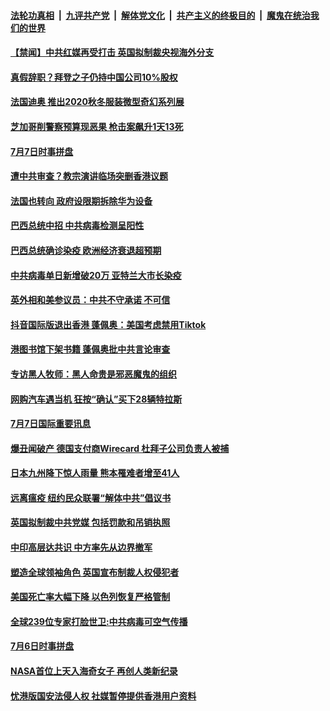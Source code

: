 ####  [法轮功真相](../../../../basic/blob/master/README.md?t=07080731) &nbsp;|&nbsp; [九评共产党](../../../../9ping.md/blob/master/README.md?t=07080731) &nbsp;|&nbsp; [解体党文化](../../../../jtdwh.md/blob/master/README.md?t=07080731)  &nbsp;|&nbsp; [共产主义的终极目的](../../../../gczydzjmd.md/blob/master/README.md?t=07080731) &nbsp;|&nbsp; [魔鬼在统治我们的世界](../../../../mgztzwmdsj.md/blob/master/README.md?t=07080731) 

#### [【禁闻】中共红媒再受打击 英国拟制裁央视海外分支](../pages/prog202/a102888334.md?t=07080731) 

#### [真假辞职？拜登之子仍持中国公司10%股权](../pages/prog202/a102887933.md?t=07080731) 

#### [法国迪奥 推出2020秋冬服装微型奇幻系列展](../pages/prog202/a102888297.md?t=07080731) 

#### [芝加哥削警察预算现恶果 枪击案飙升1天13死](../pages/prog202/a102887135.md?t=07080731) 

#### [7月7日时事拼盘](../pages/prog202/a102888285.md?t=07080731) 

#### [遭中共审查？教宗演讲临场突删香港议题](../pages/prog202/a102888245.md?t=07080731) 

#### [法国也转向 政府设限期拆除华为设备](../pages/prog202/a102888257.md?t=07080731) 

#### [巴西总统中招 中共病毒检测呈阳性](../pages/prog202/a102888233.md?t=07080731) 

#### [巴西总统确诊染疫 欧洲经济衰退超预期](../pages/prog202/a102888224.md?t=07080731) 


#### [中共病毒单日新增破20万 亚特兰大市长染疫](../pages/prog202/a102888096.md?t=07080731) 

#### [英外相和美参议员：中共不守承诺 不可信](../pages/prog202/a102888112.md?t=07080731) 

#### [抖音国际版退出香港 蓬佩奥：美国考虑禁用Tiktok](../pages/prog202/a102888093.md?t=07080731) 

#### [港图书馆下架书籍 蓬佩奥批中共言论审查](../pages/prog202/a102888070.md?t=07080731) 

#### [专访黑人牧师：黑人命贵是邪恶魔鬼的组织](../pages/prog202/a102888040.md?t=07080731) 


#### [网购汽车遇当机 狂按“确认”买下28辆特拉斯](../pages/prog202/a102887957.md?t=07080731) 

#### [7月7日国际重要讯息](../pages/prog202/a102887902.md?t=07080731) 

#### [爆丑闻破产 德国支付商Wirecard 杜拜子公司负责人被捕](../pages/prog202/a102887838.md?t=07080731) 

#### [日本九州降下惊人雨量 熊本罹难者增至41人](../pages/prog202/a102887768.md?t=07080731) 

#### [远离瘟疫 纽约民众联署“解体中共”倡议书](../pages/prog202/a102887765.md?t=07080731) 

#### [英国拟制裁中共党媒 包括罚款和吊销执照](../pages/prog202/a102887711.md?t=07080731) 

#### [中印高层达共识 中方率先从边界撤军](../pages/prog202/a102887377.md?t=07080731) 


#### [塑造全球领袖角色 英国宣布制裁人权侵犯者](../pages/prog202/a102887469.md?t=07080731) 

#### [美国死亡率大幅下降 以色列恢复严格管制](../pages/prog202/a102887462.md?t=07080731) 

#### [全球239位专家打脸世卫:中共病毒可空气传播](../pages/prog202/a102887408.md?t=07080731) 

#### [7月6日时事拼盘](../pages/prog202/a102887423.md?t=07080731) 

#### [NASA首位上天入海奇女子 再创人类新纪录](../pages/prog202/a102887394.md?t=07080731) 

#### [忧港版国安法侵人权 社媒暂停提供香港用户资料](../pages/prog202/a102887379.md?t=07080731) 

